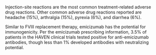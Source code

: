 Injection-site reactions are the most common treatment-related adverse drug reactions. Other common adverse drug reactions reported are headache (15%), arthralgia (15%), pyrexia (6%), and diarrhea (6%).

Similar to FVIII replacement therapy, emicizumab has the potential for immunogenicity. Per the emicizumab prescribing information, 3.5% of patients in the HAVEN clinical trials tested positive for anti-emicizumab antibodies, though less than 1% developed antibodies with neutralizing potential.
